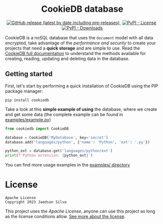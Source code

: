 <h1 align="center">CookieDB database</h1>

<p align="center" style="margin-bottom: 15px">
    <a href="https://github.com/jaedsonpys/cookiedb/releases">
        <img alt="GitHub release (latest by date including pre-releases)" src="https://img.shields.io/github/v/release/jaedsonpys/cookiedb?include_prereleases">
    </a>
    <a href="https://github.com/jaedsonpys/cookiedb/blob/master/LICENSE" style="margin-right: 5px; margin-left: 5px">
        <img alt="PyPI - License" src="https://img.shields.io/pypi/l/cookiedb">
    </a>
    <a href="https://pypi.org/project/cookiedb">
        <img alt="PyPI - Downloads" src="https://img.shields.io/pypi/dm/cookiedb">
    </a>
</p>

CookieDB is a noSQL database that uses the `document` model with all data encrypted, take advantage of the *performance and security* to create your projects that need a **quick storage** and are simple to use. Read the [CookieDB full documentation](https://jaedsonpys.github.io/cookiedb) to understand the methods available for creating, reading, updating and deleting data in the database.

## Getting started

First, let's start by performing a quick installation of CookieDB using the PIP package manager:

```
pip install cookiedb
```

Take a look at this **simple example of using** the database, where we create and get some data (the complete example can be found in [examples/example.py](https://github.com/jaedsonpys/cookiedb/blob/master/examples/example.py))

```python
from cookiedb import CookieDB

database = CookieDB('MyDatabase', key='secret')
database.add('languages/python', {'name': 'Python', 'ext': '.py'})

python_ext = database.get('languages/python/ext')
print(f'Python extension: {python_ext}')
```

You can find more usage examples in the [examples/ directory](https://github.com/jaedsonpys/cookiedb/tree/master/examples)

# License

```
Apache License
Copyright 2023 Jaedson Silva
```

This project uses the *Apache License*, anyone can use this project as long as the license conditions allow. [See more about the license](https://github.com/jaedsonpys/cookiedb/blob/master/LICENSE).